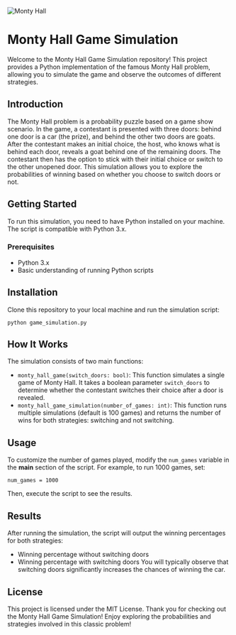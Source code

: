 ![Monty Hall](images/banner.png)
# Monty Hall Game Simulation
Welcome to the Monty Hall Game Simulation repository! This project provides a Python implementation of the famous Monty Hall problem, allowing you to simulate the game and observe the outcomes of different strategies.

## Introduction
The Monty Hall problem is a probability puzzle based on a game show scenario. In the game, a contestant is presented with three doors: behind one door is a car (the prize), and behind the other two doors are goats. After the contestant makes an initial choice, the host, who knows what is behind each door, reveals a goat behind one of the remaining doors. The contestant then has the option to stick with their initial choice or switch to the other unopened door.
This simulation allows you to explore the probabilities of winning based on whether you choose to switch doors or not.

## Getting Started
To run this simulation, you need to have Python installed on your machine. The script is compatible with Python 3.x.

### Prerequisites
* Python 3.x
* Basic understanding of running Python scripts

## Installation
Clone this repository to your local machine and run the  simulation script:
```
python game_simulation.py
```

## How It Works
The simulation consists of two main functions:
* `monty_hall_game(switch_doors: bool)`: This function simulates a single game of Monty Hall. It takes a boolean parameter `switch_doors` to determine whether the contestant switches their choice after a door is revealed.
* `monty_hall_game_simulation(number_of_games: int)`: This function runs multiple simulations (default is 100 games) and returns the number of wins for both strategies: switching and not switching.

## Usage
To customize the number of games played, modify the `num_games` variable in the __main__ section of the script. For example, to run 1000 games, set:
```
num_games = 1000
```
Then, execute the script to see the results.

## Results
After running the simulation, the script will output the winning percentages for both strategies:
* Winning percentage without switching doors
* Winning percentage with switching doors
You will typically observe that switching doors significantly increases the chances of winning the car.

## License
This project is licensed under the MIT License. Thank you for checking out the Monty Hall Game Simulation! Enjoy exploring the probabilities and strategies involved in this classic problem!
